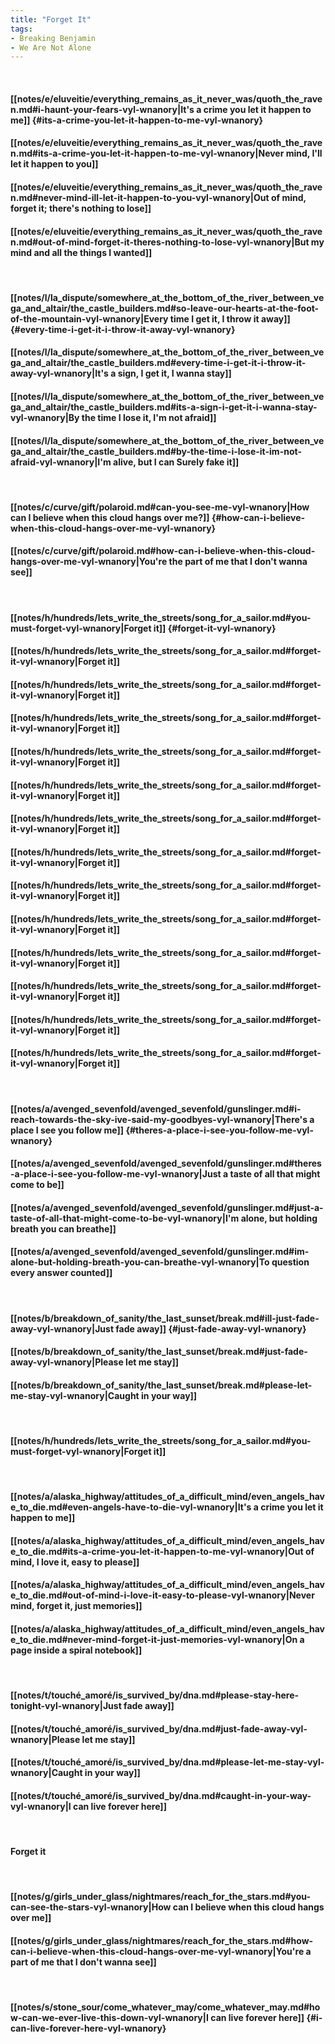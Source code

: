 ```yaml
---
title: "Forget It"
tags:
- Breaking Benjamin
- We Are Not Alone
---
```

&nbsp;
#### [[notes/e/eluveitie/everything_remains_as_it_never_was/quoth_the_raven.md#i-haunt-your-fears-vyl-wnanory|It's a crime you let it happen to me]] {#its-a-crime-you-let-it-happen-to-me-vyl-wnanory}
#### [[notes/e/eluveitie/everything_remains_as_it_never_was/quoth_the_raven.md#its-a-crime-you-let-it-happen-to-me-vyl-wnanory|Never mind, I'll let it happen to you]]
#### [[notes/e/eluveitie/everything_remains_as_it_never_was/quoth_the_raven.md#never-mind-ill-let-it-happen-to-you-vyl-wnanory|Out of mind, forget it; there's nothing to lose]]
#### [[notes/e/eluveitie/everything_remains_as_it_never_was/quoth_the_raven.md#out-of-mind-forget-it-theres-nothing-to-lose-vyl-wnanory|But my mind and all the things I wanted]]
&nbsp;
#### [[notes/l/la_dispute/somewhere_at_the_bottom_of_the_river_between_vega_and_altair/the_castle_builders.md#so-leave-our-hearts-at-the-foot-of-the-mountain-vyl-wnanory|Every time I get it, I throw it away]] {#every-time-i-get-it-i-throw-it-away-vyl-wnanory}
#### [[notes/l/la_dispute/somewhere_at_the_bottom_of_the_river_between_vega_and_altair/the_castle_builders.md#every-time-i-get-it-i-throw-it-away-vyl-wnanory|It's a sign, I get it, I wanna stay]]
#### [[notes/l/la_dispute/somewhere_at_the_bottom_of_the_river_between_vega_and_altair/the_castle_builders.md#its-a-sign-i-get-it-i-wanna-stay-vyl-wnanory|By the time I lose it, I'm not afraid]]
#### [[notes/l/la_dispute/somewhere_at_the_bottom_of_the_river_between_vega_and_altair/the_castle_builders.md#by-the-time-i-lose-it-im-not-afraid-vyl-wnanory|I'm alive, but I can Surely fake it]]
&nbsp;
#### [[notes/c/curve/gift/polaroid.md#can-you-see-me-vyl-wnanory|How can I believe when this cloud hangs over me?]] {#how-can-i-believe-when-this-cloud-hangs-over-me-vyl-wnanory}
#### [[notes/c/curve/gift/polaroid.md#how-can-i-believe-when-this-cloud-hangs-over-me-vyl-wnanory|You're the part of me that I don't wanna see]]
&nbsp;
#### [[notes/h/hundreds/lets_write_the_streets/song_for_a_sailor.md#you-must-forget-vyl-wnanory|Forget it]] {#forget-it-vyl-wnanory}
#### [[notes/h/hundreds/lets_write_the_streets/song_for_a_sailor.md#forget-it-vyl-wnanory|Forget it]]
#### [[notes/h/hundreds/lets_write_the_streets/song_for_a_sailor.md#forget-it-vyl-wnanory|Forget it]]
#### [[notes/h/hundreds/lets_write_the_streets/song_for_a_sailor.md#forget-it-vyl-wnanory|Forget it]]
#### [[notes/h/hundreds/lets_write_the_streets/song_for_a_sailor.md#forget-it-vyl-wnanory|Forget it]]
#### [[notes/h/hundreds/lets_write_the_streets/song_for_a_sailor.md#forget-it-vyl-wnanory|Forget it]]
#### [[notes/h/hundreds/lets_write_the_streets/song_for_a_sailor.md#forget-it-vyl-wnanory|Forget it]]
#### [[notes/h/hundreds/lets_write_the_streets/song_for_a_sailor.md#forget-it-vyl-wnanory|Forget it]]
#### [[notes/h/hundreds/lets_write_the_streets/song_for_a_sailor.md#forget-it-vyl-wnanory|Forget it]]
#### [[notes/h/hundreds/lets_write_the_streets/song_for_a_sailor.md#forget-it-vyl-wnanory|Forget it]]
#### [[notes/h/hundreds/lets_write_the_streets/song_for_a_sailor.md#forget-it-vyl-wnanory|Forget it]]
#### [[notes/h/hundreds/lets_write_the_streets/song_for_a_sailor.md#forget-it-vyl-wnanory|Forget it]]
#### [[notes/h/hundreds/lets_write_the_streets/song_for_a_sailor.md#forget-it-vyl-wnanory|Forget it]]
#### [[notes/h/hundreds/lets_write_the_streets/song_for_a_sailor.md#forget-it-vyl-wnanory|Forget it]]
&nbsp;
#### [[notes/a/avenged_sevenfold/avenged_sevenfold/gunslinger.md#i-reach-towards-the-sky-ive-said-my-goodbyes-vyl-wnanory|There's a place I see you follow me]] {#theres-a-place-i-see-you-follow-me-vyl-wnanory}
#### [[notes/a/avenged_sevenfold/avenged_sevenfold/gunslinger.md#theres-a-place-i-see-you-follow-me-vyl-wnanory|Just a taste of all that might come to be]]
#### [[notes/a/avenged_sevenfold/avenged_sevenfold/gunslinger.md#just-a-taste-of-all-that-might-come-to-be-vyl-wnanory|I'm alone, but holding breath you can breathe]]
#### [[notes/a/avenged_sevenfold/avenged_sevenfold/gunslinger.md#im-alone-but-holding-breath-you-can-breathe-vyl-wnanory|To question every answer counted]]
&nbsp;
#### [[notes/b/breakdown_of_sanity/the_last_sunset/break.md#ill-just-fade-away-vyl-wnanory|Just fade away]] {#just-fade-away-vyl-wnanory}
#### [[notes/b/breakdown_of_sanity/the_last_sunset/break.md#just-fade-away-vyl-wnanory|Please let me stay]]
#### [[notes/b/breakdown_of_sanity/the_last_sunset/break.md#please-let-me-stay-vyl-wnanory|Caught in your way]]
&nbsp;
#### [[notes/h/hundreds/lets_write_the_streets/song_for_a_sailor.md#you-must-forget-vyl-wnanory|Forget it]]
&nbsp;
#### [[notes/a/alaska_highway/attitudes_of_a_difficult_mind/even_angels_have_to_die.md#even-angels-have-to-die-vyl-wnanory|It's a crime you let it happen to me]]
#### [[notes/a/alaska_highway/attitudes_of_a_difficult_mind/even_angels_have_to_die.md#its-a-crime-you-let-it-happen-to-me-vyl-wnanory|Out of mind, I love it, easy to please]]
#### [[notes/a/alaska_highway/attitudes_of_a_difficult_mind/even_angels_have_to_die.md#out-of-mind-i-love-it-easy-to-please-vyl-wnanory|Never mind, forget it, just memories]]
#### [[notes/a/alaska_highway/attitudes_of_a_difficult_mind/even_angels_have_to_die.md#never-mind-forget-it-just-memories-vyl-wnanory|On a page inside a spiral notebook]]
&nbsp;
#### [[notes/t/touché_amoré/is_survived_by/dna.md#please-stay-here-tonight-vyl-wnanory|Just fade away]]
#### [[notes/t/touché_amoré/is_survived_by/dna.md#just-fade-away-vyl-wnanory|Please let me stay]]
#### [[notes/t/touché_amoré/is_survived_by/dna.md#please-let-me-stay-vyl-wnanory|Caught in your way]]
#### [[notes/t/touché_amoré/is_survived_by/dna.md#caught-in-your-way-vyl-wnanory|I can live forever here]]
&nbsp;
#### Forget it
&nbsp;
#### [[notes/g/girls_under_glass/nightmares/reach_for_the_stars.md#you-can-see-the-stars-vyl-wnanory|How can I believe when this cloud hangs over me]]
#### [[notes/g/girls_under_glass/nightmares/reach_for_the_stars.md#how-can-i-believe-when-this-cloud-hangs-over-me-vyl-wnanory|You're a part of me that I don't wanna see]]
&nbsp;
#### [[notes/s/stone_sour/come_whatever_may/come_whatever_may.md#how-can-we-ever-live-this-down-vyl-wnanory|I can live forever here]] {#i-can-live-forever-here-vyl-wnanory}
